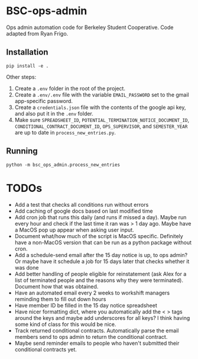# BSC-ops-admin
Ops admin automation code for Berkeley Student Cooperative. Code adapted from Ryan Frigo.

## Installation

```
pip install -e .
```

Other steps:
1. Create a `.env` folder in the root of the project.
2. Create a `.env/.env` file with the variable `EMAIL_PASSWORD` set to the gmail app-specific password.
3. Create a `credentials.json` file with the contents of the google api key, and also put it in the `.env` folder.
4. Make sure `SPREADSHEET_ID`, `POTENTIAL_TERMINATION_NOTICE_DOCUMENT_ID`, `CONDITIONAL_CONTRACT_DOCUMENT_ID`, `OPS_SUPERVISOR`, and `SEMESTER_YEAR` are up to date in `process_new_entries.py`.


## Running

```
python -m bsc_ops_admin.process_new_entries
```

# TODOs
- Add a test that checks all conditions run without errors
- Add caching of google docs based on last modified time
- Add cron job that runs this daily (and runs if missed a day). Maybe run every hour and check if the last time it ran was > 1 day ago. Maybe have a MacOS pop up appear when asking user input.
- Document what/how much of the script is MacOS specific. Definitely have a non-MacOS version that can be run as a python package without cron.
- Add a schedule-send email after the 15 day notice is up, to ops admin? Or maybe have it schedule a job for 15 days later that checks whether it was done
- Add better handling of people eligible for reinstatement (ask Alex for a list of terminated people and the reasons why they were terminated). Document how that was obtained.
- Have an automated email every 2 weeks to workshift managers reminding them to fill out down hours
- Have member ID be filled in the 15 day notice spreadsheet
- Have nicer formatting dict, where you automatically add the < > tags around the keys and maybe add underscores for all keys? I think having some kind of class for this would be nice.
- Track returned conditional contracts. Automatically parse the email members send to ops admin to return the conditional contract.
- Maybe send reminder emails to people who haven't submitted their conditional contracts yet.